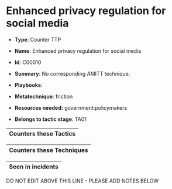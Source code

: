 # Enhanced privacy regulation for social media

* **Type**: Counter TTP

* **Name**: Enhanced privacy regulation for social media

* **Id**: C00010

* **Summary**: No corresponding AMITT technique. 

* **Playbooks**: 

* **Metatechnique**: friction

* **Resources needed:** government:policymakers

* **Belongs to tactic stage**: TA01


| Counters these Tactics |
| ---------------------- |



| Counters these Techniques |
| ------------------------- |



| Seen in incidents |
| ----------------- |


DO NOT EDIT ABOVE THIS LINE - PLEASE ADD NOTES BELOW